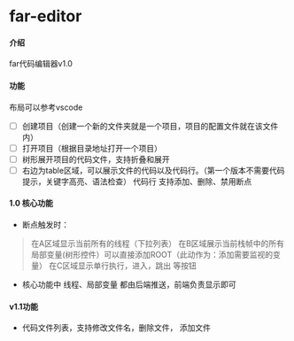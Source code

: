 # far-editor

#### 介绍
far代码编辑器v1.0

#### 功能
布局可以参考vscode
- [ ] 创建项目（创建一个新的文件夹就是一个项目，项目的配置文件就在该文件内）
- [ ] 打开项目（根据目录地址打开一个项目）
- [ ] 树形展开项目的代码文件，支持折叠和展开
- [ ] 右边为table区域，可以展示文件的代码以及代码行。（第一个版本不需要代码提示，关键字高亮、语法检查） 代码行 支持添加、删除、禁用断点
#### 1.0 核心功能
- 断点触发时：
>在A区域显示当前所有的线程（下拉列表）
>在B区域展示当前栈帧中的所有局部变量(树形控件）可以直接添加ROOT（此动作为：添加需要监视的变量）
>在C区域显示单行执行，进入，跳出 等按钮

- 核心功能中 线程、局部变量 都由后端推送，前端负责显示即可

#### v1.1功能
- 代码文件列表，支持修改文件名，删除文件， 添加文件



